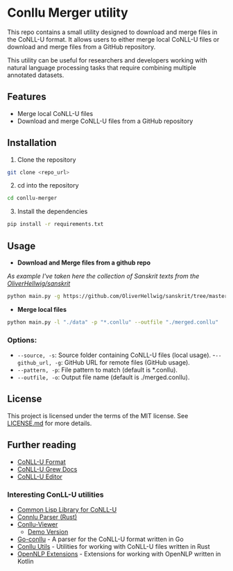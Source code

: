 # Conllu Merger utility

This repo contains a small utility designed to download and merge files in the CoNLL-U format. 
It allows users to either merge local CoNLL-U files or download and merge files from a GitHub repository. 

This utility can be useful for researchers and developers working with natural language processing tasks that 
require combining multiple annotated datasets.


## Features

- Merge local CoNLL-U files
- Download and merge CoNLL-U files from a GitHub repository


## Installation

1. Clone the repository
```bash
git clone <repo_url>
```

2. cd into the repository
```bash
cd conllu-merger
```

3. Install the dependencies
```bash
pip install -r requirements.txt
```

## Usage 

- **Download and Merge files from a github repo**

*As example I've taken here the collection of Sanskrit texts from the [OliverHellwig/sanskrit](https://github.com/OliverHellwig/sanskrit/tree/master/dcs/data/conllu/files)*

```bash
python main.py -g https://github.com/OliverHellwig/sanskrit/tree/master/dcs/data/conllu/files/Śatapathabrāhmaṇa -p "*.conllu" --outfile "./merged.conllu"
```

- **Merge local files**

```bash
python main.py -l "./data" -p "*.conllu" --outfile "./merged.conllu"
```

### Options:

- `--source, -s`: Source folder containing CoNLL-U files (local usage).
-`--github_url, -g`: GitHub URL for remote files (GitHub usage).
- `--pattern, -p`: File pattern to match (default is *.conllu).
- `--outfile, -o`: Output file name (default is ./merged.conllu).


## License

This project is licensed under the terms of the MIT license. See [LICENSE.md](LICENSE.md) for more details.

## Further reading

- [CoNLL-U Format](https://universaldependencies.org/format.html)
- [CoNLL-U Grew Docs](https://grew.fr/doc/conllu/)
- [CoNLL-U Editor](https://github.com/Orange-OpenSource/conllueditor)


### Interesting ConLL-U utilities

- [Common Lisp Library for CoNLL-U](https://github.com/LR-POR/cl-conllu)
- [Connlu Parser (Rust)](https://github.com/danieldk/conllu)
- [Conllu-Viewer](https://github.com/rug-compling/conllu-viewer)
  - [Demo Version](https://urd2.let.rug.nl/~kleiweg/conllu/)
- [Go-conllu](https://github.com/nuvi/go-conllu) - A parser for the CoNLL-U format written in Go
- [Conllu Utils](https://github.com/danieldk/conllu-utils) - Utilities for working with CoNLL-U files written in Rust
- [OpenNLP Extensions](https://github.com/rhdunn/opennlp-extensions) - Extensions for working with OpenNLP written in Kotlin